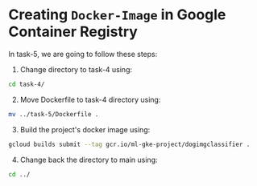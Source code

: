 # Creating `Docker-Image` in Google Container Registry
In task-5, we are going to follow these steps:

1. Change directory to task-4 using:
```bash
cd task-4/
```
2. Move Dockerfile to task-4 directory using:
```bash
mv ../task-5/Dockerfile .
```
3. Build the project's docker image using:
```bash
gcloud builds submit --tag gcr.io/ml-gke-project/dogimgclassifier .
```
4. Change back the directory to main using:
```bash
cd ../
```
